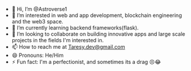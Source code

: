 - 👋 Hi, I’m @Astroverse1
- 👀 I’m interested in web and app development, blockchain engineering and the web3 space.
- 🌱 I’m currently learning backend frameworks(flask).
- 💞️ I’m looking to collaborate on building innovative apps and large scale projects in the fields I'm interested in.
- 📫 How to reach me at Taresy.dev@gmail.com
- 😄 Pronouns: He/Him
- ⚡ Fun fact: I'm a perfectionist, and sometimes its a drag 😣😂

<!---
Astroverse1/Astroverse1 is a ✨ special ✨ repository because its `README.md` (this file) appears on your GitHub profile.
You can click the Preview link to take a look at your changes.
--->
